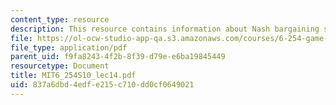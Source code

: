 ```yaml
---
content_type: resource
description: This resource contains information about Nash bargaining solution.
file: https://ol-ocw-studio-app-qa.s3.amazonaws.com/courses/6-254-game-theory-with-engineering-applications-spring-2010/837a6dbd4edfe215c710dd0cf0649021_MIT6_254S10_lec14.pdf
file_type: application/pdf
parent_uid: f9fa8243-4f2b-8f39-d79e-e6ba19845449
resourcetype: Document
title: MIT6_254S10_lec14.pdf
uid: 837a6dbd-4edf-e215-c710-dd0cf0649021
---
```


